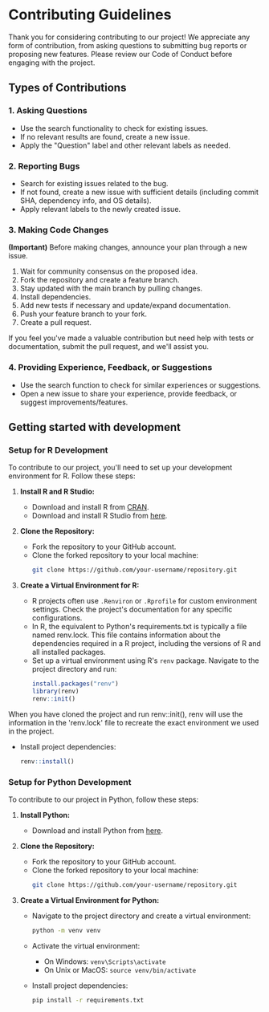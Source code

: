 # Contributing Guidelines

Thank you for considering contributing to our project! We appreciate any form of contribution, from asking questions to submitting bug reports or proposing new features. Please review our Code of Conduct before engaging with the project.

## Types of Contributions

### 1. Asking Questions
- Use the search functionality to check for existing issues.
- If no relevant results are found, create a new issue.
- Apply the "Question" label and other relevant labels as needed.

### 2. Reporting Bugs
- Search for existing issues related to the bug.
- If not found, create a new issue with sufficient details (including commit SHA, dependency info, and OS details).
- Apply relevant labels to the newly created issue.

### 3. Making Code Changes

**(Important)** Before making changes, announce your plan through a new issue.

1. Wait for community consensus on the proposed idea.
2. Fork the repository and create a feature branch.
3. Stay updated with the main branch by pulling changes.
4. Install dependencies.
5. Add new tests if necessary and update/expand documentation.
6. Push your feature branch to your fork.
7. Create a pull request.

If you feel you've made a valuable contribution but need help with tests or documentation, submit the pull request, and we'll assist you.

### 4. Providing Experience, Feedback, or Suggestions
- Use the search function to check for similar experiences or suggestions.
- Open a new issue to share your experience, provide feedback, or suggest improvements/features.

## Getting started with development

### Setup for R Development

To contribute to our project, you'll need to set up your development environment for R. Follow these steps:

1. **Install R and R Studio:**
   - Download and install R from [CRAN](https://cran.r-project.org/).
   - Download and install R Studio from [here](https://www.rstudio.com/products/rstudio/download/).

2. **Clone the Repository:**
   - Fork the repository to your GitHub account.
   - Clone the forked repository to your local machine:
     ```bash
     git clone https://github.com/your-username/repository.git
     ```

3. **Create a Virtual Environment for R:**
   - R projects often use `.Renviron` or `.Rprofile` for custom environment settings. Check the project's documentation for any specific configurations.
   - In R, the equivalent to Python's requirements.txt is typically a file named renv.lock. This file contains information about the dependencies required in a R project,
     including the versions of R and all installed packages.
   - Set up a virtual environment using R's `renv` package. Navigate to the project directory and run:
     ```R
     install.packages("renv")
     library(renv)
     renv::init()
     ```

 When you have cloned the project and run renv::init(), renv will use the information in the 'renv.lock' file to recreate the exact environment we used in the project.
   - Install project dependencies:
     ```R
     renv::install()
     ```

### Setup for Python Development

To contribute to our project in Python, follow these steps:

1. **Install Python:**
   - Download and install Python from [here](https://www.python.org/downloads/).

2. **Clone the Repository:**
   - Fork the repository to your GitHub account.
   - Clone the forked repository to your local machine:
     ```bash
     git clone https://github.com/your-username/repository.git
     ```

3. **Create a Virtual Environment for Python:**
   - Navigate to the project directory and create a virtual environment:
     ```bash
     python -m venv venv
     ```

   - Activate the virtual environment:
     - On Windows: `venv\Scripts\activate`
     - On Unix or MacOS: `source venv/bin/activate`

   - Install project dependencies:
     ```bash
     pip install -r requirements.txt
     ```


